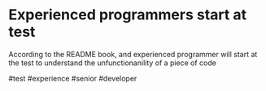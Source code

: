 # Experienced programmers start at test

According to the README book, and experienced programmer
will start at the test to understand the unfunctionanility
of a piece of code

#test #experience #senior #developer
